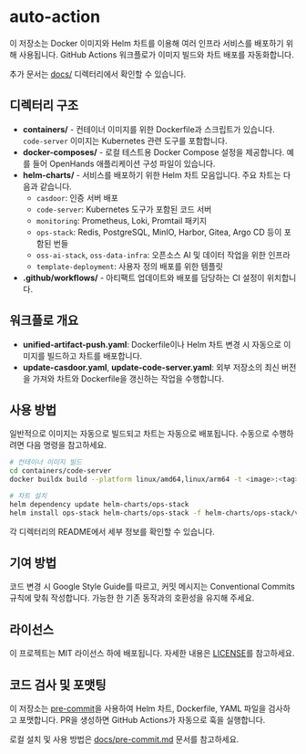 # auto-action

이 저장소는 Docker 이미지와 Helm 차트를 이용해 여러 인프라 서비스를 배포하기 위해 사용됩니다. GitHub Actions 워크플로가 이미지 빌드와 차트 배포를 자동화합니다.

추가 문서는 [docs/](docs/) 디렉터리에서 확인할 수 있습니다.

## 디렉터리 구조

- **containers/** - 컨테이너 이미지를 위한 Dockerfile과 스크립트가 있습니다. `code-server` 이미지는 Kubernetes 관련 도구를 포함합니다.
- **docker-composes/** - 로컬 테스트용 Docker Compose 설정을 제공합니다. 예를 들어 OpenHands 애플리케이션 구성 파일이 있습니다.
- **helm-charts/** - 서비스를 배포하기 위한 Helm 차트 모음입니다. 주요 차트는 다음과 같습니다.
  - `casdoor`: 인증 서버 배포
  - `code-server`: Kubernetes 도구가 포함된 코드 서버
  - `monitoring`: Prometheus, Loki, Promtail 패키지
  - `ops-stack`: Redis, PostgreSQL, MinIO, Harbor, Gitea, Argo CD 등이 포함된 번들
  - `oss-ai-stack`, `oss-data-infra`: 오픈소스 AI 및 데이터 작업을 위한 인프라
  - `template-deployment`: 사용자 정의 배포를 위한 템플릿
- **.github/workflows/** - 아티팩트 업데이트와 배포를 담당하는 CI 설정이 위치합니다.

## 워크플로 개요

- **unified-artifact-push.yaml**: Dockerfile이나 Helm 차트 변경 시 자동으로 이미지를 빌드하고 차트를 배포합니다.
- **update-casdoor.yaml**, **update-code-server.yaml**: 외부 저장소의 최신 버전을 가져와 차트와 Dockerfile을 갱신하는 작업을 수행합니다.

## 사용 방법

일반적으로 이미지는 자동으로 빌드되고 차트는 자동으로 배포됩니다. 수동으로 수행하려면 다음 명령을 참고하세요.

```bash
# 컨테이너 이미지 빌드
cd containers/code-server
docker buildx build --platform linux/amd64,linux/arm64 -t <image>:<tag> .

# 차트 설치
helm dependency update helm-charts/ops-stack
helm install ops-stack helm-charts/ops-stack -f helm-charts/ops-stack/values.yaml
```

각 디렉터리의 README에서 세부 정보를 확인할 수 있습니다.

## 기여 방법

코드 변경 시 Google Style Guide를 따르고, 커밋 메시지는 Conventional Commits 규칙에 맞춰 작성합니다. 가능한 한 기존 동작과의 호환성을 유지해 주세요.

## 라이선스

이 프로젝트는 MIT 라이선스 하에 배포됩니다. 자세한 내용은 [LICENSE](LICENSE)를 참고하세요.


## 코드 검사 및 포맷팅

이 저장소는 [pre-commit](https://pre-commit.com/)을 사용하여 Helm 차트, Dockerfile, YAML 파일을 검사하고 포맷합니다. PR을 생성하면 GitHub Actions가 자동으로 훅을 실행합니다.

로컬 설치 및 사용 방법은 [docs/pre-commit.md](docs/pre-commit.md) 문서를 참고하세요.
